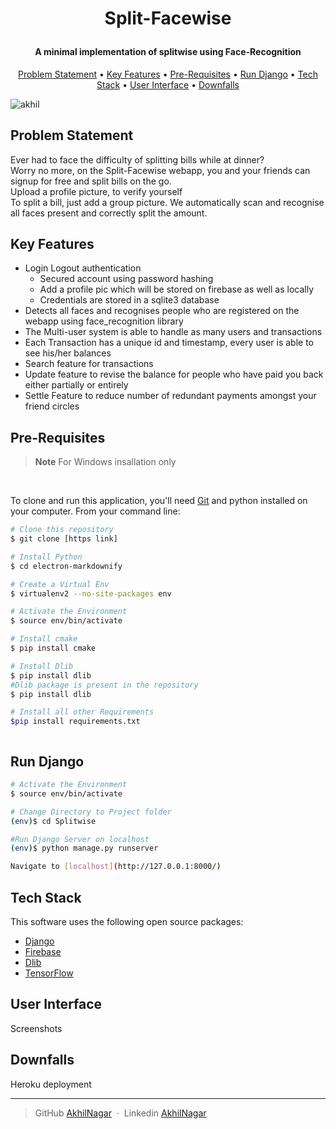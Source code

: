 
<h1 align="center">

  Split-Facewise
  <br>
</h1>

<h4 align="center">A minimal implementation of splitwise using Face-Recognition </h4>



<p align="center">
  <a href="#problem-statement">Problem Statement</a> •
  <a href="#key-features">Key Features</a> •
  <a href="#pre-requisites">Pre-Requisites</a> •
  <a href="#run-django">Run Django</a> •
  <a href="#tech-stack">Tech Stack</a> •
  <a href="#user-interface">User Interface</a> •
  <a href="#license">Downfalls</a>
</p>

![akhil](https://raw.githubusercontent.com/amitmerchant1990/electron-markdownify/master/app/img/markdownify.gif)

## Problem Statement
Ever had to face the difficulty of splitting bills while at dinner?
<br>
Worry no more, on the Split-Facewise webapp, you and your friends can signup for free and split bills on the go.
<br>
Upload a profile picture, to verify yourself
<br>
To split a bill, just add a group picture. We automatically scan and recognise all faces present and correctly split the amount.


## Key Features
* Login Logout authentication
  - Secured account using password hashing
  - Add a profile pic which will be stored on firebase as well as locally
  - Credentials are stored in a sqlite3 database
* Detects all faces and recognises people who are registered on the webapp using face_recognition library
* The Multi-user system is able to handle as many users and transactions
* Each Transaction has a unique id and timestamp, every user is able to see his/her balances
* Search feature for transactions
* Update feature to revise the balance for people who have paid you back either partially or entirely
* Settle Feature to reduce number of redundant payments amongst your friend circles



## Pre-Requisites

> **Note**
>For Windows insallation only
<br>

To clone and run this application, you'll need [Git](https://git-scm.com) and python installed on your computer. From your command line:

```bash
# Clone this repository
$ git clone [https link]

# Install Python
$ cd electron-markdownify

# Create a Virtual Env
$ virtualenv2 --no-site-packages env

# Activate the Environment
$ source env/bin/activate

# Install cmake
$ pip install cmake

# Install Dlib
$ pip install dlib
#Dlib package is present in the repository
$ pip install dlib

# Install all other Requirements
$pip install requirements.txt



```

## Run Django

```bash
# Activate the Environment
$ source env/bin/activate

# Change Directory to Project folder
(env)$ cd Splitwise

#Run Django Server on localhost
(env)$ python manage.py runserver

Navigate to [localhost](http://127.0.0.1:8000/)
```

## Tech Stack

This software uses the following open source packages:

- [Django](https://www.djangoproject.com/)
- [Firebase](https://firebase.google.com/)
- [Dlib](http://dlib.net/)
- [TensorFlow](https://www.tensorflow.org/)


## User Interface

Screenshots

## Downfalls

Heroku deployment


---


> GitHub [AkhilNagar](https://github.com/AkhilNagar/) &nbsp;&middot;&nbsp;
> Linkedin [AkhilNagar](https://www.linkedin.com/in/akhil-nagar/)

